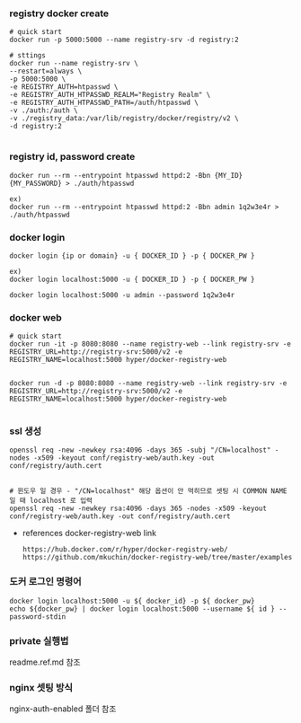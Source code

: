 ### registry docker create

```
# quick start
docker run -p 5000:5000 --name registry-srv -d registry:2

# sttings
docker run --name registry-srv \
--restart=always \
-p 5000:5000 \
-e REGISTRY_AUTH=htpasswd \
-e REGISTRY_AUTH_HTPASSWD_REALM="Registry Realm" \
-e REGISTRY_AUTH_HTPASSWD_PATH=/auth/htpasswd \
-v ./auth:/auth \
-v ./registry_data:/var/lib/registry/docker/registry/v2 \
-d registry:2


```

### registry id, password create

```
docker run --rm --entrypoint htpasswd httpd:2 -Bbn {MY_ID} {MY_PASSWORD} > ./auth/htpasswd

ex)
docker run --rm --entrypoint htpasswd httpd:2 -Bbn admin 1q2w3e4r > ./auth/htpasswd

```

### docker login

```
docker login {ip or domain} -u { DOCKER_ID } -p { DOCKER_PW }

ex)
docker login localhost:5000 -u { DOCKER_ID } -p { DOCKER_PW }

docker login localhost:5000 -u admin --password 1q2w3e4r

```

### docker web

```
# quick start
docker run -it -p 8080:8080 --name registry-web --link registry-srv -e REGISTRY_URL=http://registry-srv:5000/v2 -e REGISTRY_NAME=localhost:5000 hyper/docker-registry-web


docker run -d -p 8080:8080 --name registry-web --link registry-srv -e REGISTRY_URL=http://registry-srv:5000/v2 -e REGISTRY_NAME=localhost:5000 hyper/docker-registry-web


```

### ssl 생성

```
openssl req -new -newkey rsa:4096 -days 365 -subj "/CN=localhost" -nodes -x509 -keyout conf/registry-web/auth.key -out conf/registry/auth.cert


# 윈도우 일 경우 - "/CN=localhost" 해당 옵션이 안 먹히므로 셋팅 시 COMMON NAME 일 때 localhost 로 입력
openssl req -new -newkey rsa:4096 -days 365 -nodes -x509 -keyout conf/registry-web/auth.key -out conf/registry/auth.cert
```

-   references docker-registry-web link
    ```
    https://hub.docker.com/r/hyper/docker-registry-web/
    https://github.com/mkuchin/docker-registry-web/tree/master/examples
    ```

### 도커 로그인 명령어

```
docker login localhost:5000 -u ${ docker_id} -p ${ docker_pw}
echo ${docker_pw} | docker login localhost:5000 --username ${ id } --password-stdin
```

### private 실행법

readme.ref.md 참조

### nginx 셋팅 방식

nginx-auth-enabled 폴더 참조
